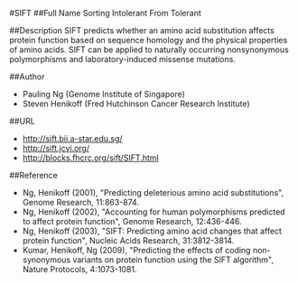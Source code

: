 #SIFT
##Full Name
Sorting Intolerant From Tolerant

##Description
SIFT predicts whether an amino acid substitution affects protein function based on sequence homology and the physical properties of amino acids. SIFT can be applied to naturally occurring nonsynonymous polymorphisms and laboratory-induced missense mutations.

##Author
* Pauling Ng (Genome Institute of Singapore)
* Steven Henikoff (Fred Hutchinson Cancer Research Institute)

##URL
* http://sift.bii.a-star.edu.sg/
* http://sift.jcvi.org/
* http://blocks.fhcrc.org/sift/SIFT.html

##Reference
* Ng, Henikoff (2001), "Predicting deleterious amino acid substitutions", Genome Research, 11:863-874.
* Ng, Henikoff (2002), "Accounting for human polymorphisms predicted to affect protein function", Genome Research, 12:436-446.
* Ng, Henikoff (2003), "SIFT: Predicting amino acid changes that affect protein function", Nucleic Acids Research, 31:3812-3814.
* Kumar, Henikoff, Ng (2009), "Predicting the effects of coding non-synonymous variants on protein function using the SIFT algorithm", Nature Protocols, 4:1073-1081.

